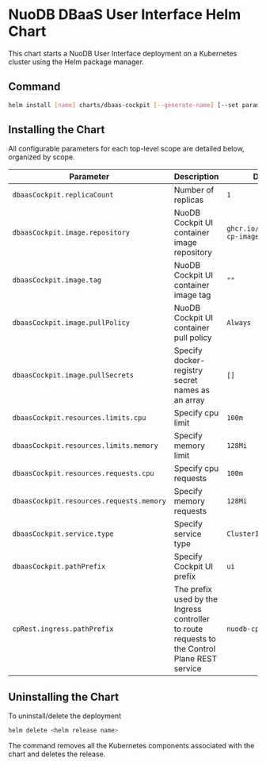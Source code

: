 # NuoDB DBaaS User Interface Helm Chart

This chart starts a NuoDB User Interface deployment on a Kubernetes cluster using the Helm package manager.

## Command

```bash
helm install [name] charts/dbaas-cockpit [--generate-name] [--set parameter] [--values myvalues.yaml]
```

## Installing the Chart

All configurable parameters for each top-level scope are detailed below, organized by scope.

| Parameter | Description | Default |
| ----- | ----------- | ------ |
| `dbaasCockpit.replicaCount` | Number of replicas | `1` |
| `dbaasCockpit.image.repository` | NuoDB Cockpit UI container image repository |`ghcr.io/nuodb/nuodb-cp-images`|
| `dbaasCockpit.image.tag` | NuoDB Cockpit UI container image tag | `""` |
| `dbaasCockpit.image.pullPolicy` | NuoDB Cockpit UI container pull policy |`Always`|
| `dbaasCockpit.image.pullSecrets` | Specify docker-registry secret names as an array | `[]` |
| `dbaasCockpit.resources.limits.cpu` | Specify cpu limit | `100m` |
| `dbaasCockpit.resources.limits.memory` | Specify memory limit | `128Mi` |
| `dbaasCockpit.resources.requests.cpu` | Specify cpu requests | `100m` |
| `dbaasCockpit.resources.requests.memory` | Specify memory requests | `128Mi` |
| `dbaasCockpit.service.type` | Specify service type | `ClusterIP` |
| `dbaasCockpit.pathPrefix` | Specify Cockpit UI prefix | `ui` |
| `cpRest.ingress.pathPrefix` | The prefix used by the Ingress controller to route requests to the Control Plane REST service | `nuodb-cp` |

## Uninstalling the Chart

To uninstall/delete the deployment

```bash
helm delete <helm release name>
```

The command removes all the Kubernetes components associated with the chart and deletes the release.
